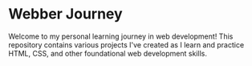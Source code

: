 # Webber Journey

Welcome to my personal learning journey in web development! This repository contains various projects I've created as I learn and practice HTML, CSS, and other foundational web development skills.
